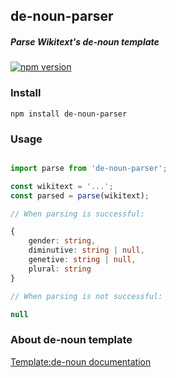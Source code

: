 ## de-noun-parser
##### Parse Wikitext's de-noun template


[![npm version](https://badge.fury.io/js/de-noun-parser.svg)](https://badge.fury.io/js/de-noun-parser)

### Install

``` 
npm install de-noun-parser 
```

### Usage

``` ts

import parse from 'de-noun-parser';

const wikitext = '...';
const parsed = parse(wikitext);

// When parsing is successful:

{
    gender: string,
    diminutive: string | null,
    genetive: string | null,
    plural: string
}

// When parsing is not successful:

null

```



### About de-noun template

[Template:de-noun documentation](https://en.wiktionary.org/wiki/Template:de-noun)